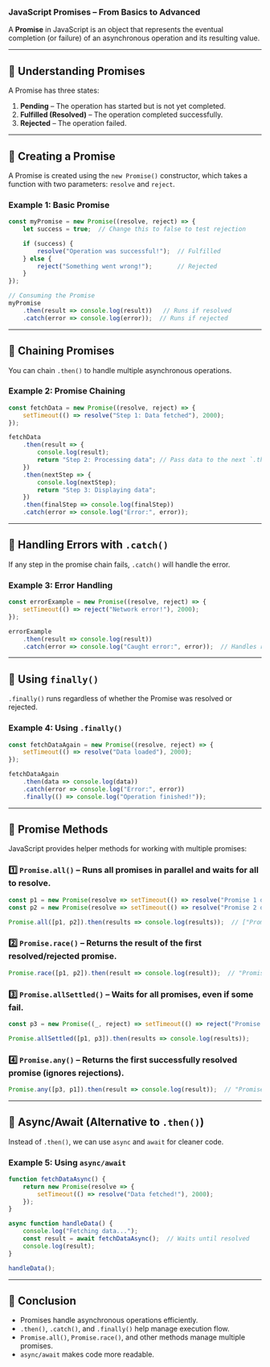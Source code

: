 ### JavaScript Promises – From Basics to Advanced

A **Promise** in JavaScript is an object that represents the eventual completion (or failure) of an asynchronous operation and its resulting value.

---

## 🔹 **Understanding Promises**
A Promise has three states:

1. **Pending** – The operation has started but is not yet completed.
2. **Fulfilled (Resolved)** – The operation completed successfully.
3. **Rejected** – The operation failed.

---

## 🔹 **Creating a Promise**
A Promise is created using the `new Promise()` constructor, which takes a function with two parameters: `resolve` and `reject`.

### **Example 1: Basic Promise**
```javascript
const myPromise = new Promise((resolve, reject) => {
    let success = true;  // Change this to false to test rejection

    if (success) {
        resolve("Operation was successful!");  // Fulfilled
    } else {
        reject("Something went wrong!");       // Rejected
    }
});

// Consuming the Promise
myPromise
    .then(result => console.log(result))   // Runs if resolved
    .catch(error => console.log(error));  // Runs if rejected
```

---

## 🔹 **Chaining Promises**
You can chain `.then()` to handle multiple asynchronous operations.

### **Example 2: Promise Chaining**
```javascript
const fetchData = new Promise((resolve, reject) => {
    setTimeout(() => resolve("Step 1: Data fetched"), 2000);
});

fetchData
    .then(result => {
        console.log(result);
        return "Step 2: Processing data"; // Pass data to the next `.then()`
    })
    .then(nextStep => {
        console.log(nextStep);
        return "Step 3: Displaying data";
    })
    .then(finalStep => console.log(finalStep))
    .catch(error => console.log("Error:", error));
```

---

## 🔹 **Handling Errors with `.catch()`**
If any step in the promise chain fails, `.catch()` will handle the error.

### **Example 3: Error Handling**
```javascript
const errorExample = new Promise((resolve, reject) => {
    setTimeout(() => reject("Network error!"), 2000);
});

errorExample
    .then(result => console.log(result))
    .catch(error => console.log("Caught error:", error));  // Handles rejection
```

---

## 🔹 **Using `finally()`**
`.finally()` runs regardless of whether the Promise was resolved or rejected.

### **Example 4: Using `.finally()`**
```javascript
const fetchDataAgain = new Promise((resolve, reject) => {
    setTimeout(() => resolve("Data loaded"), 2000);
});

fetchDataAgain
    .then(data => console.log(data))
    .catch(error => console.log("Error:", error))
    .finally(() => console.log("Operation finished!"));
```

---

## 🔹 **Promise Methods**
JavaScript provides helper methods for working with multiple promises:

### 1️⃣ `Promise.all()` – Runs all promises in parallel and waits for all to resolve.
```javascript
const p1 = new Promise(resolve => setTimeout(() => resolve("Promise 1 done"), 1000));
const p2 = new Promise(resolve => setTimeout(() => resolve("Promise 2 done"), 2000));

Promise.all([p1, p2]).then(results => console.log(results));  // ["Promise 1 done", "Promise 2 done"]
```

### 2️⃣ `Promise.race()` – Returns the result of the first resolved/rejected promise.
```javascript
Promise.race([p1, p2]).then(result => console.log(result));  // "Promise 1 done" (since it resolves first)
```

### 3️⃣ `Promise.allSettled()` – Waits for all promises, even if some fail.
```javascript
const p3 = new Promise((_, reject) => setTimeout(() => reject("Promise 3 failed"), 1500));

Promise.allSettled([p1, p3]).then(results => console.log(results));
```

### 4️⃣ `Promise.any()` – Returns the first successfully resolved promise (ignores rejections).
```javascript
Promise.any([p3, p1]).then(result => console.log(result));  // "Promise 1 done"
```

---

## 🔹 **Async/Await (Alternative to `.then()`)**
Instead of `.then()`, we can use `async` and `await` for cleaner code.

### **Example 5: Using `async/await`**
```javascript
function fetchDataAsync() {
    return new Promise(resolve => {
        setTimeout(() => resolve("Data fetched!"), 2000);
    });
}

async function handleData() {
    console.log("Fetching data...");
    const result = await fetchDataAsync();  // Waits until resolved
    console.log(result);
}

handleData();
```

---

## 🔹 **Conclusion**
- Promises handle asynchronous operations efficiently.
- `.then()`, `.catch()`, and `.finally()` help manage execution flow.
- `Promise.all()`, `Promise.race()`, and other methods manage multiple promises.
- `async/await` makes code more readable.

